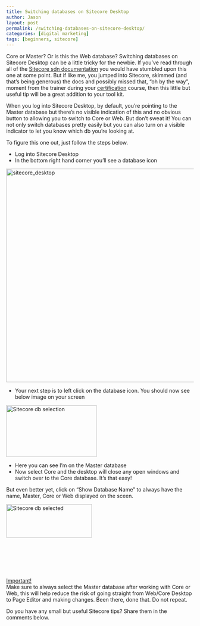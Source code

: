 ```yaml
---
title: Switching databases on Sitecore Desktop
author: Jason
layout: post
permalink: /switching-databases-on-sitecore-desktop/
categories: [digital marketing]
tags: [beginners, sitecore]
---
```

Core or Master? Or is this the Web database? Switching databases on Sitecore Desktop can be a little tricky for the newbie. If you’ve read through all of the <a title="Sitecore sdn" href="https://sdn.sitecore.net" target="_blank">Sitecore sdn documentation</a> you would have stumbled upon this one at some point. But if like me, you jumped into Sitecore, skimmed (and that&#8217;s being generous) the docs and possibly missed that, &#8220;oh by the way&#8221;, moment from the trainer during your <a title="Sitecore Training and Certification Exam" href="http://jsoncarter.com/sitecore-training-and-certification-exam/" target="_blank">certification</a> course, then this little but useful tip will be a great addition to your tool kit.

<!--more-->

When you log into Sitecore Desktop, by default, you&#8217;re pointing to the Master database but there&#8217;s no visible indication of this and no obvious button to allowing you to switch to Core or Web. But don&#8217;t sweat it! You can not only switch databases pretty easily but you can also turn on a visible indicator to let you know which db you&#8217;re looking at.

To figure this one out, just follow the steps below.

  * Log into Sitecore Desktop
  * In the bottom right hand corner you&#8217;ll see a database icon

<img class="aligncenter wp-image-109 size-large" src="http://jasoncarter.io/wordpress/wp-content/uploads/2014/08/sitecore_desktop-1024x613.png" alt="sitecore_desktop" width="960" height="574" />

  * Your next step is to left click on the database icon. You should now see below image on your screen

<img class="alignleft size-full wp-image-110" src="http://jasoncarter.io/wordpress/wp-content/uploads/2014/08/sitecore_db_selection.png" alt="Sitecore db selection" width="243" height="139" />

  * Here you can see I’m on the Master database
  * Now select Core and the desktop will close any open windows and switch over to the Core database. It&#8217;s that easy!

But even better yet, click on “Show Database Name” to always have the name, Master, Core or Web displayed on the sceen.

<img class="alignleft size-full wp-image-115" src="http://jasoncarter.io/wordpress/wp-content/uploads/2014/08/sitecore_db_selected.png" alt="Sitecore db selected" width="230" height="90" />

&nbsp;

&nbsp;

&nbsp;

<span style="text-decoration: underline;">Important!</span>  
Make sure to always select the Master database after working with Core or Web, this will help reduce the risk of going straight from Web/Core Desktop to Page Editor and making changes. Been there, done that. Do not repeat.

Do you have any small but useful Sitecore tips? Share them in the comments below.
